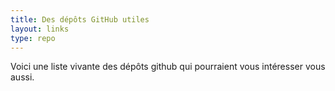 ```yaml
---
title: Des dépôts GitHub utiles
layout: links
type: repo
---
```

Voici une liste vivante des dépôts github qui pourraient vous intéresser vous aussi.
